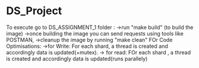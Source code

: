 # DS_Project

To execute go to DS_ASSIGNMENT_1 folder :
->run "make build" (to build the image)
->once building the image you can send requests using tools like POSTMAN,
->cleanup the image by running "make clean"
FOr Code Optimisations:
->for Write:
 For each shard, a thread is created and accordingly data is updated(+mutex).
-> for read:
  FOr each shard , a thread is created and accordingly data is updated(runs parallely)

  
